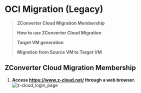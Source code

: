 OCI Migration (Legacy)
============
>**ZConverter Cloud Migration Membership**
>
> **How to use ZConverter Cloud Migration**
>
> **Target VM generation**
>
> **Migration from Source VM to Target VM**

## ZConverter Cloud Migration Membership

   1. **Access https://www.z-cloud.net/ through a web browser.**
![z-cloud_login_page](https://objectstorage.ap-seoul-1.oraclecloud.com/p/LhU0LzQbizV37i_Ah3_n_DVaxLPp4epIQZovdSk1_sghBB47-5PXpMt80YWtk43-/n/idffti7li8cs/b/github_image_bucket/o/z-cloud/login_page.png)
